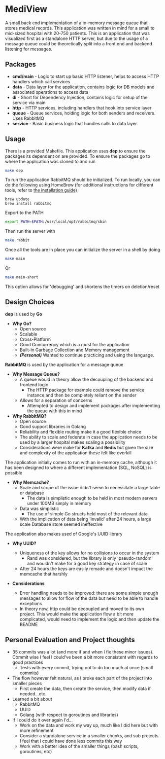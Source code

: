 # MediView
A small back end implementation of a in-memory message queue that stores medical records. 
This application was written in mind for a small to mid-sized hospital with 20-750 patients. 
This is an application that was visualized first as a standalone HTTP server, but due to the 
usage of a message queue could be theoretically split into a front end and backend listening for
messages. 

## Packages

- **cmd/main** - Logic to start up basic HTTP listener, helps to access HTTP handlers which call services
- **data** - Data layer for the application, contains logic for DB models and associated operations to access data
- **di** - Short for Dependency Injection, contains logic for setup of the service via main
- **http** - HTTP services, including handlers that hook into service layer
- **queue** - Queue services, holding logic for both senders and receivers. Uses RabbitMQ
- **service** - Basic business logic that handles calls to data layer

## Usage
There is a provided Makefile. This application uses **dep** to ensure the packages its dependent on
are provided. To ensure the packages go to where the application was cloned to and run

```bash
make dep
```
  
To run the application RabbitMQ should be initialized. To run locally, you can do the following using HomeBrew (for additional instructions for different tools, refer to [the installation guide](https://www.rabbitmq.com/download.html))

```$bash
brew update
brew install rabbitmq
```

Export to the PATH
```bash
export PATH=$PATH:/usr/local/opt/rabbitmq/sbin
```

Then run the server with
```bash
make rabbit
```

Once all the tools are in place you can initialize the server in a shell by doing
```bash
make main
```
Or
```bash
make main-short 
```
This option allows for 'debugging' and shortens the timers on deletion/reset

## Design Choices
**dep** is used by **Go**
 - **Why Go?**
    - Open source
    - Scalable
    - Cross-Platform
    - Good Concurrency which is a must for the application
    - Built-in Garbage Collection and Memory management
    - ***(Personal)*** Wanted to continue practicing and using the language. 

**RabbitMQ** is used by the application for a message queue
 - **Why Message Queue?**
    - A queue would in theory allow the decoupling of the backend and frontend logic
        - The HTTP package for example could remove the service instance and then be completely reliant on the sender
    - Allows for a separation of concerns
        - Attempted to design and implement packages after implementing the queue with this in mind
 - **Why RabbitMQ?**
    - Open source
    - Good support libraries in Golang
    - Reliability and flexible routing make it a good flexible choice
    - The ability to scale and federate in case the application needs to be used by a larger hospital makes scaling a possibility
    - Considerations were make for **Kafka** and **Redis** but given the size and complexity of the application these felt like overkill
  
The application initially comes to run with an in-memory cache, although it has been designed to where a different implementation (SQL, NoSQL) is possible
 - **Why Memcache?**
    - Scale and scope of the issue didn't seem to necessitate a large table or database
        - The data is simplistic enough to be held in most modern servers under 100MB simply in memory
    - Data was simplistic
        - The use of simple Go structs held most of the relevant data
    - With the implication of data being 'invalid' after 24 hours, a large scale Database store seemed ineffective

The application also makes used of Google's UUID library
 - **Why UUID?**
    - Uniqueness of the key allows for no collisions to occur in the system
        - Rand was considered, but the library is only 'pseudo-random' and wouldn't make for a good key strategy in case of scale
    - After 24 hours the keys are easily remade and doesn't impact the memcache that harshly 

 - **Considerations**
    - Error handling needs to be improved: there are some simple enough messages to allow for flow of the data but need to be able to handle exceptions    
    - In theory now, http could be decoupled and moved to its own project. This would make the application flow a bit more complicated, would need to implement the logic and then update the README
  
## Personal Evaluation and Project thoughts
 - 35 commits was a lot (and more if and when I fix these minor issues). Commit wise I feel I could've been a bit more consistent with regards to good practices
    - Tests with every commit, trying not to do too much at once (small commits)
 - The flow however felt natural, as I broke each part of the project into smaller pieces
    - First create the data, then create the service, then modify data if needed...etc.
 - Learned a bit about
    - RabbitMQ
    - UUID
    - Golang (with respect to goroutines and libraries)
 - If I could do it over again I'd...
    - Work on the data and work my way up, much like I did here but with more refinement
    - Consider a standalone service in a smaller chunks, and sub projects. I feel that I could have done less commits this way
    - Work with a better idea of the smaller things (bash scripts, goroutines, etc)